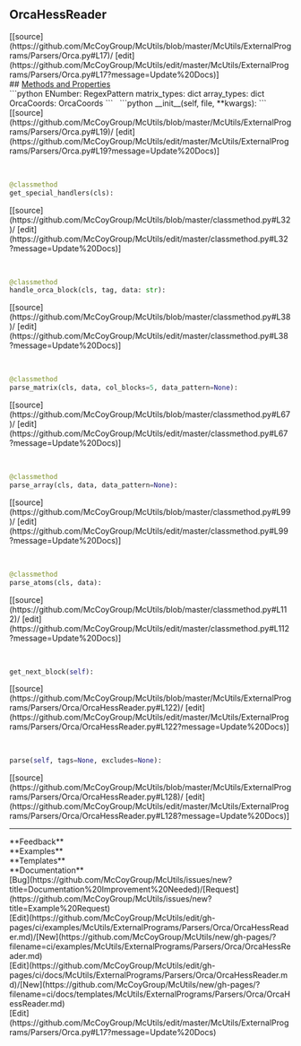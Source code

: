 ## <a id="McUtils.ExternalPrograms.Parsers.Orca.OrcaHessReader">OrcaHessReader</a> 

<div class="docs-source-link" markdown="1">
[[source](https://github.com/McCoyGroup/McUtils/blob/master/McUtils/ExternalPrograms/Parsers/Orca.py#L17)/
[edit](https://github.com/McCoyGroup/McUtils/edit/master/McUtils/ExternalPrograms/Parsers/Orca.py#L17?message=Update%20Docs)]
</div>









<div class="collapsible-section">
 <div class="collapsible-section collapsible-section-header" markdown="1">
## <a class="collapse-link" data-toggle="collapse" href="#methods" markdown="1"> Methods and Properties</a> <a class="float-right" data-toggle="collapse" href="#methods"><i class="fa fa-chevron-down"></i></a>
 </div>
 <div class="collapsible-section collapsible-section-body collapse show" id="methods" markdown="1">
 ```python
ENumber: RegexPattern
matrix_types: dict
array_types: dict
OrcaCoords: OrcaCoords
```
<a id="McUtils.ExternalPrograms.Parsers.Orca.OrcaHessReader.__init__" class="docs-object-method">&nbsp;</a> 
```python
__init__(self, file, **kwargs): 
```
<div class="docs-source-link" markdown="1">
[[source](https://github.com/McCoyGroup/McUtils/blob/master/McUtils/ExternalPrograms/Parsers/Orca.py#L19)/
[edit](https://github.com/McCoyGroup/McUtils/edit/master/McUtils/ExternalPrograms/Parsers/Orca.py#L19?message=Update%20Docs)]
</div>


<a id="McUtils.ExternalPrograms.Parsers.Orca.OrcaHessReader.get_special_handlers" class="docs-object-method">&nbsp;</a> 
```python
@classmethod
get_special_handlers(cls): 
```
<div class="docs-source-link" markdown="1">
[[source](https://github.com/McCoyGroup/McUtils/blob/master/classmethod.py#L32)/
[edit](https://github.com/McCoyGroup/McUtils/edit/master/classmethod.py#L32?message=Update%20Docs)]
</div>


<a id="McUtils.ExternalPrograms.Parsers.Orca.OrcaHessReader.handle_orca_block" class="docs-object-method">&nbsp;</a> 
```python
@classmethod
handle_orca_block(cls, tag, data: str): 
```
<div class="docs-source-link" markdown="1">
[[source](https://github.com/McCoyGroup/McUtils/blob/master/classmethod.py#L38)/
[edit](https://github.com/McCoyGroup/McUtils/edit/master/classmethod.py#L38?message=Update%20Docs)]
</div>


<a id="McUtils.ExternalPrograms.Parsers.Orca.OrcaHessReader.parse_matrix" class="docs-object-method">&nbsp;</a> 
```python
@classmethod
parse_matrix(cls, data, col_blocks=5, data_pattern=None): 
```
<div class="docs-source-link" markdown="1">
[[source](https://github.com/McCoyGroup/McUtils/blob/master/classmethod.py#L67)/
[edit](https://github.com/McCoyGroup/McUtils/edit/master/classmethod.py#L67?message=Update%20Docs)]
</div>


<a id="McUtils.ExternalPrograms.Parsers.Orca.OrcaHessReader.parse_array" class="docs-object-method">&nbsp;</a> 
```python
@classmethod
parse_array(cls, data, data_pattern=None): 
```
<div class="docs-source-link" markdown="1">
[[source](https://github.com/McCoyGroup/McUtils/blob/master/classmethod.py#L99)/
[edit](https://github.com/McCoyGroup/McUtils/edit/master/classmethod.py#L99?message=Update%20Docs)]
</div>


<a id="McUtils.ExternalPrograms.Parsers.Orca.OrcaHessReader.parse_atoms" class="docs-object-method">&nbsp;</a> 
```python
@classmethod
parse_atoms(cls, data): 
```
<div class="docs-source-link" markdown="1">
[[source](https://github.com/McCoyGroup/McUtils/blob/master/classmethod.py#L112)/
[edit](https://github.com/McCoyGroup/McUtils/edit/master/classmethod.py#L112?message=Update%20Docs)]
</div>


<a id="McUtils.ExternalPrograms.Parsers.Orca.OrcaHessReader.get_next_block" class="docs-object-method">&nbsp;</a> 
```python
get_next_block(self): 
```
<div class="docs-source-link" markdown="1">
[[source](https://github.com/McCoyGroup/McUtils/blob/master/McUtils/ExternalPrograms/Parsers/Orca/OrcaHessReader.py#L122)/
[edit](https://github.com/McCoyGroup/McUtils/edit/master/McUtils/ExternalPrograms/Parsers/Orca/OrcaHessReader.py#L122?message=Update%20Docs)]
</div>


<a id="McUtils.ExternalPrograms.Parsers.Orca.OrcaHessReader.parse" class="docs-object-method">&nbsp;</a> 
```python
parse(self, tags=None, excludes=None): 
```
<div class="docs-source-link" markdown="1">
[[source](https://github.com/McCoyGroup/McUtils/blob/master/McUtils/ExternalPrograms/Parsers/Orca/OrcaHessReader.py#L128)/
[edit](https://github.com/McCoyGroup/McUtils/edit/master/McUtils/ExternalPrograms/Parsers/Orca/OrcaHessReader.py#L128?message=Update%20Docs)]
</div>
 </div>
</div>












---


<div markdown="1" class="text-secondary">
<div class="container">
  <div class="row">
   <div class="col" markdown="1">
**Feedback**   
</div>
   <div class="col" markdown="1">
**Examples**   
</div>
   <div class="col" markdown="1">
**Templates**   
</div>
   <div class="col" markdown="1">
**Documentation**   
</div>
   <div class="col" markdown="1">
   
</div>
   <div class="col" markdown="1">
   
</div>
   <div class="col" markdown="1">
   
</div>
</div>
  <div class="row">
   <div class="col" markdown="1">
[Bug](https://github.com/McCoyGroup/McUtils/issues/new?title=Documentation%20Improvement%20Needed)/[Request](https://github.com/McCoyGroup/McUtils/issues/new?title=Example%20Request)   
</div>
   <div class="col" markdown="1">
[Edit](https://github.com/McCoyGroup/McUtils/edit/gh-pages/ci/examples/McUtils/ExternalPrograms/Parsers/Orca/OrcaHessReader.md)/[New](https://github.com/McCoyGroup/McUtils/new/gh-pages/?filename=ci/examples/McUtils/ExternalPrograms/Parsers/Orca/OrcaHessReader.md)   
</div>
   <div class="col" markdown="1">
[Edit](https://github.com/McCoyGroup/McUtils/edit/gh-pages/ci/docs/McUtils/ExternalPrograms/Parsers/Orca/OrcaHessReader.md)/[New](https://github.com/McCoyGroup/McUtils/new/gh-pages/?filename=ci/docs/templates/McUtils/ExternalPrograms/Parsers/Orca/OrcaHessReader.md)   
</div>
   <div class="col" markdown="1">
[Edit](https://github.com/McCoyGroup/McUtils/edit/master/McUtils/ExternalPrograms/Parsers/Orca.py#L17?message=Update%20Docs)   
</div>
   <div class="col" markdown="1">
   
</div>
   <div class="col" markdown="1">
   
</div>
   <div class="col" markdown="1">
   
</div>
</div>
</div>
</div>